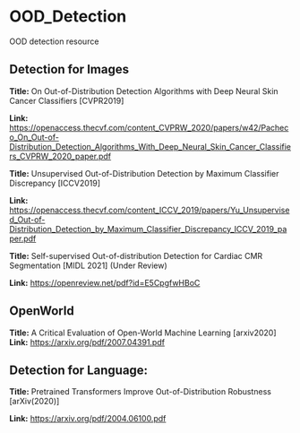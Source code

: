 # OOD_Detection
OOD detection resource


## Detection for Images

**Title:** On Out-of-Distribution Detection Algorithms with Deep Neural Skin Cancer Classifiers [CVPR2019]

**Link:** https://openaccess.thecvf.com/content_CVPRW_2020/papers/w42/Pacheco_On_Out-of-Distribution_Detection_Algorithms_With_Deep_Neural_Skin_Cancer_Classifiers_CVPRW_2020_paper.pdf


**Title:** Unsupervised Out-of-Distribution Detection by Maximum Classifier Discrepancy [ICCV2019]

**Link:** https://openaccess.thecvf.com/content_ICCV_2019/papers/Yu_Unsupervised_Out-of-Distribution_Detection_by_Maximum_Classifier_Discrepancy_ICCV_2019_paper.pdf


**Title:** Self-supervised Out-of-distribution Detection for Cardiac CMR Segmentation [MIDL 2021] (Under Review)

**Link:** https://openreview.net/pdf?id=E5CpgfwHBoC


## OpenWorld

**Title:** A Critical Evaluation of Open-World Machine Learning [arxiv2020]
**Link:** https://arxiv.org/pdf/2007.04391.pdf


## Detection for Language:
**Title:** Pretrained Transformers Improve Out-of-Distribution Robustness [arXiv(2020)]

**Link:** https://arxiv.org/pdf/2004.06100.pdf
